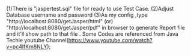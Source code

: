 (1)There is "jaspertest.sql" file for ready to use Test Case.
(2)Adjust Database username and password 
(3)As my config ,type "http://localhost:8080/getJasper/html" (or) "http://localhost:8080/getJasper/pdf" in browser to generate Report file and it'll show path to that file .
 Some Codes are referenced from Java Techie youtube Channel(https://www.youtube.com/watch?v=pc4lfKm8NLY);
